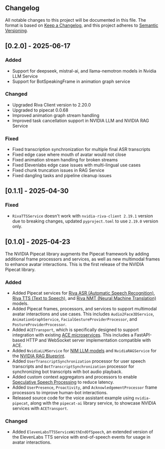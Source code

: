 ## Changelog
All notable changes to this project will be documented in this file.
The format is based on [Keep a Changelog](https://keepachangelog.com/en/1.1.0/),
and this project adheres to [Semantic Versioning](https://semver.org/spec/v2.0.0.html).

## [0.2.0] - 2025-06-17

### Added
- Support for deepseek, mistral-ai, and llama-nemotron models in Nvidia LLM Service
- Support for BotSpeakingFrame in animation graph service

### Changed
- Upgraded Riva Client version to 2.20.0
- Upgraded to pipecat 0.0.68
- Improved animation graph stream handling
- Improved task cancellation support in NVIDIA LLM and NVIDIA RAG Service

### Fixed
- Fixed transcription synchronization for multiple final ASR transcripts
- Fixed edge case where mouth of avatar would not close
- Fixed animation stream handling for broken streams
- Fixed Elevenlabs edge case issues with multi-lingual use cases
- Fixed chunk truncation issues in RAG Service
- Fixed dangling tasks and pipeline cleanup issues

## [0.1.1] - 2025-04-30

### Fixed

- `RivaTTSService` doesn't work with `nvidia-riva-client 2.19.1` version due to breaking changes, updated `pyproject.toml` to use `2.19.0` version only.


## [0.1.0] - 2025-04-23
The NVIDIA Pipecat library augments the Pipecat framework by adding additional frame processors and services, as well as new multimodal frames to enhance avatar interactions. This is the first release of the NVIDIA Pipecat library.

### Added

- Added Pipecat services for [Riva ASR (Automatic Speech Recognition)](https://docs.nvidia.com/deeplearning/riva/user-guide/docs/asr/asr-overview.html#), [Riva TTS (Text to Speech)](https://docs.nvidia.com/deeplearning/riva/user-guide/docs/tts/tts-overview.html), and [Riva NMT (Neural Machine Translation)](https://docs.nvidia.com/deeplearning/riva/user-guide/docs/translation/translation-overview.html) models.
- Added Pipecat frames, processors, and services to support multimodal avatar interactions and use cases. This includes `Audio2Face3DService`, `AnimationGraphService`, `FacialGestureProviderProcessor`, and `PostureProviderProcessor`.
- Added `ACETransport`, which is specifically designed to support integration with existing [ACE microservices](https://docs.nvidia.com/ace/overview/latest/index.html). This includes a FastAPI-based HTTP and WebSocket server implementation compatible with ACE.
- Added `NvidiaLLMService` for [NIM LLM models](https://build.nvidia.com/) and `NvidiaRAGService` for the [NVIDIA RAG Blueprint](https://github.com/NVIDIA-AI-Blueprints/rag/blob/main/docs/quickstart.md).
- Added `UserTranscriptSynchronization` processor for user speech transcripts and `BotTranscriptSynchronization` processor for synchronizing bot transcripts with bot audio playback.
- Added custom context aggregators and processors to enable [Speculative Speech Processing](https://docs.nvidia.com/ace/ace-controller-microservice/latest/user-guide.html#speculative-speech-processing) to reduce latency.
- Added `UserPresence`, `Proactivity`, and `AcknowledgementProcessor` frame processors to improve human-bot interactions.
- Released source code for the voice assistant example using `nvidia-pipecat`, along with the `pipecat-ai` library service, to showcase NVIDIA services with `ACETransport`.


### Changed

- Added `ElevenLabsTTSServiceWithEndOfSpeech`, an extended version of the ElevenLabs TTS service with end-of-speech events for usage in avatar interactions.
